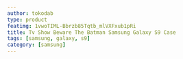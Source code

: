 ```yaml
---
author: tokodab
type: product
featimg: 1vwoTIML-Bbrzb85Tqtb_mlVXFxub1pRi
title: Tv Show Beware The Batman Samsung Galaxy S9 Case
tags: [samsung, galaxy, s9]
category: [samsung]
---
```

